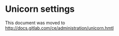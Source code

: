 # Unicorn settings

This document was moved to <http://docs.gitlab.com/ce/administration/unicorn.hmtl>
